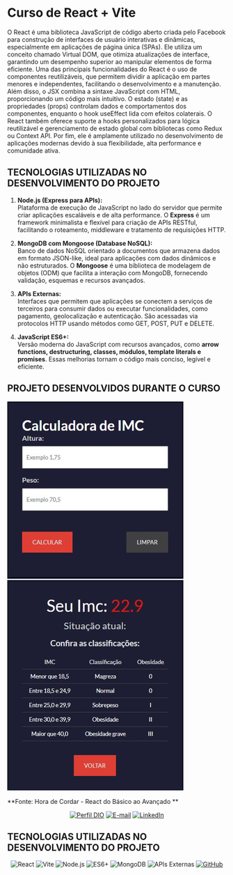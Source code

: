 # Curso de React + Vite

O React é uma biblioteca JavaScript de código aberto criada pelo Facebook para construção de interfaces de usuário interativas e dinâmicas, especialmente em aplicações de página única (SPAs). Ele utiliza um conceito chamado Virtual DOM, que otimiza atualizações de interface, garantindo um desempenho superior ao manipular elementos de forma eficiente. Uma das principais funcionalidades do React é o uso de componentes reutilizáveis, que permitem dividir a aplicação em partes menores e independentes, facilitando o desenvolvimento e a manutenção. Além disso, o JSX combina a sintaxe JavaScript com HTML, proporcionando um código mais intuitivo. O estado (state) e as propriedades (props) controlam dados e comportamentos dos componentes, enquanto o hook useEffect lida com efeitos colaterais. O React também oferece suporte a hooks personalizados para lógica reutilizável e gerenciamento de estado global com bibliotecas como Redux ou Context API. Por fim, ele é amplamente utilizado no desenvolvimento de aplicações modernas devido à sua flexibilidade, alta performance e comunidade ativa.

## TECNOLOGIAS UTILIZADAS NO DESENVOLVIMENTO DO PROJETO


1. **Node.js (Express para APIs):**  
   Plataforma de execução de JavaScript no lado do servidor que permite criar aplicações escaláveis e de alta performance. O **Express** é um framework minimalista e flexível para criação de APIs RESTful, facilitando o roteamento, middleware e tratamento de requisições HTTP.  

2. **MongoDB com Mongoose (Database NoSQL):**  
   Banco de dados NoSQL orientado a documentos que armazena dados em formato JSON-like, ideal para aplicações com dados dinâmicos e não estruturados. O **Mongoose** é uma biblioteca de modelagem de objetos (ODM) que facilita a interação com MongoDB, fornecendo validação, esquemas e recursos avançados.  

3. **APIs Externas:**  
   Interfaces que permitem que aplicações se conectem a serviços de terceiros para consumir dados ou executar funcionalidades, como pagamento, geolocalização e autenticação. São acessadas via protocolos HTTP usando métodos como GET, POST, PUT e DELETE.  

4. **JavaScript ES6+:**  
   Versão moderna do JavaScript com recursos avançados, como **arrow functions, destructuring, classes, módulos, template literals e promises**. Essas melhorias tornam o código mais conciso, legível e eficiente.

## PROJETO DESENVOLVIDOS DURANTE O CURSO

 ![Calculadora IMC](./1_INTRO/vite-project/src/img/Calculadora_IMC.JPG) ![Calculadora IMC](./1_INTRO/vite-project/src/img/resultadoImc.JPG)


**Fonte: Hora de Cordar - React do Básico ao Avançado **

<div align="center">

[![Perfil DIO](https://img.shields.io/badge/-Meu%20Perfil%20na%20DIO-30A3DC?style=for-the-badge)](https://web.dio.me/users/eltonsa75?tab=achievements) 
[![E-mail](https://img.shields.io/badge/-Email-000?style=for-the-badge&logo=microsoft-outlook&logoColor=E94D5F)](mailto:eltonsa75@hotmail.com)
[![LinkedIn](https://img.shields.io/badge/LinkedIn-000?style=for-the-badge&logo=linkedin&logoColor=0E76A8)](https://www.linkedin.com/in/elton-andrade/)

</div>

##  TECNOLOGIAS UTILIZADAS NO DESENVOLVIMENTO DO PROJETO

 <div align="center">

![React](https://img.shields.io/badge/React-61DAFB?style=for-the-badge&logo=react&logoColor=white)
![Vite](https://img.shields.io/badge/Vite-646CFF?style=for-the-badge&logo=vite&logoColor=white)
![Node.js](https://img.shields.io/badge/Node.js-339933?style=for-the-badge&logo=node.js&logoColor=white)
![ES6+](https://img.shields.io/badge/ES6%2B-F7DF1E?style=for-the-badge&logo=javascript&logoColor=black)
![MongoDB](https://img.shields.io/badge/MongoDB-47A248?style=for-the-badge&logo=mongodb&logoColor=white)
![APIs Externas](https://img.shields.io/badge/APIs%20Externas-005B9A?style=for-the-badge&logo=api&logoColor=white)
[![GitHub](https://img.shields.io/badge/GitHub-000?style=for-the-badge&logo=github&logoColor=f8f9fa)](https://docs.github.com/)

 </div>